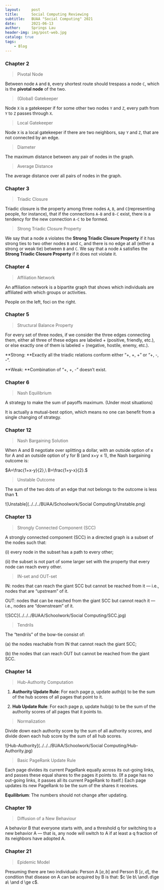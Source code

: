 ```yaml
---
layout:     post
title:      Social Computing Reviewing
subtitle:	BUAA "Social Computing" 2021
date:       2021-06-13
author:     Springs Lau
header-img: img/post-web.jpg
catalog: true
tags:
    - Blog
---
```


### Chapter 2

> Pivotal Node

Between node `A` and `B`, every shortest route should trespass a node `C`, which is the **pivotal node** of the two.

> (Global) Gatekeeper

Node `X` is a gatekeeper if for some other two nodes `Y` and `Z`, every path from `Y` to `Z` passes through `X`.

> Local Gatekeeper

Node `X` is a local gatekeeper if there are two neighbors, say `Y` and `Z`, that are not connected by an edge. 

> Diameter

The maximum distance between any pair of nodes in the graph.

> Average Distance

The average distance over all pairs of nodes in the graph.

### Chapter 3

> Triadic Closure

Triadic closure is the property among three nodes `A`, `B`, and `C`(representing people, for instance), that if the connections `A-B` and `B-C` exist, there is a tendency for the new connection `A-C` to be formed.

> Strong Triadic Closure Property

We say that a node `A` violates the **Strong Triadic Closure Property** if it has strong ties to two other nodes `B` and `C`, and there is no edge at all (either a strong or weak tie) between `B` and `C`. We say that a node `A` satisfies the **Strong Triadic Closure Property** if it does not violate it.

### Chapter 4

> Affiliation Network

An affiliation network is a bipartite graph that shows which individuals are affiliated with which groups or activities.

People on the left, foci on the right.

### Chapter 5

> Structural Balance Property

For every set of three nodes, if we consider the three edges connecting them, either all three of these edges are labeled + (positive, friendly, etc.), or else exactly one of them is labeled + (negative, hostile, enemy, etc.).

**Strong: **Exactly all the triadic relations conform either “+, +, +” or “+, -, -”.

**Weak: **Combination of “+, +, -” doesn’t exist.

### Chapter 6

> Nash Equilibrium

A strategy to make the sum of payoffs maximum. (Under most situations)

It is actually a mutual-best option, which means no one can benefit from a single changing of strategy.

### Chapter 12

> Nash Bargaining Solution

When A and B negotiate over splitting a dollar, with an outside option of x for A and an outside option of y for B (and x+y ≤ 1), the Nash bargaining outcome is:

$A=\frac{1+x-y}{2},\ B=\frac{1+y-x}{2}.$

> Unstable Outcome

The sum of the two dots of an edge that not belongs to the outcome is less than **1**.

![Unstable](../../../BUAA/Schoolwork/Social Computing/Unstable.png)

### Chapter 13

> Strongly Connected Component (SCC)

A strongly connected component (SCC) in a directed graph is a subset of the nodes such that: 

(i) every node in the subset has a path to every other;

(ii) the subset is not part of some larger set with the property that every node can reach every other.

> IN-set and OUT-set

IN: nodes that can reach the giant SCC but cannot be reached from it — i.e., nodes that are “upstream” of it. 

OUT: nodes that can be reached from the giant SCC but cannot reach it — i.e., nodes are “downstream” of it.

![SCC](../../../BUAA/Schoolwork/Social Computing/SCC.jpg)

> Tendrils

The “tendrils” of the bow-tie consist of:

(a) the nodes reachable from IN that cannot reach the giant SCC;

(b) the nodes that can reach OUT but cannot be reached from the giant SCC. 

### Chapter 14

> Hub-Authority Computation

1. **Authority Update Rule**: For each page p, update auth(p) to be the sum of the hub scores of all pages that point to it.

2. **Hub Update Rule**: For each page p, update hub(p) to be the sum of the authority scores of all pages that it points to.

> Normalization

Divide down each authority score by the sum of all authority scores, and divide down each hub score by the sum of all hub scores. 

![Hub-Authority](../../../BUAA/Schoolwork/Social Computing/Hub-Authority.jpg)

> Basic PageRank Update Rule

Each page divides its current PageRank equally across its out-going links, and passes these equal shares to the pages it points to. (If a page has no out-going links, it passes all its current PageRank to itself.) Each page updates its new PageRank to be the sum of the shares it receives.

**Equilibrium**: The numbers should not change after updating.

### Chapter 19

> Diffusion of a New Behaviour

A behavior B that everyone starts with, and a threshold q for switching to a new behavior A — that is, any node will switch to A if at least a q fraction of its neighbors have adopted A.

### Chapter 21

> Epidemic Model

Presuming there are two individuals: Person A $[a, b]$ and Person B $[c, d]$, the condition that disease on A can be acquired by B is that: $c \le b\ \and\ d\ge a\ \and d \ge c$.

